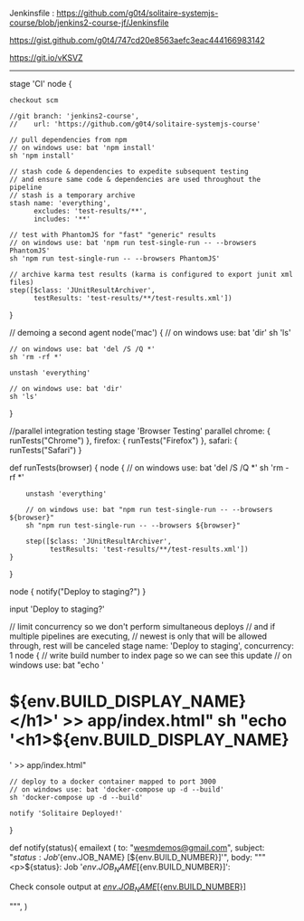 

Jenkinsfile : https://github.com/g0t4/solitaire-systemjs-course/blob/jenkins2-course-jf/Jenkinsfile

https://gist.github.com/g0t4/747cd20e8563aefc3eac444166983142

https://git.io/vKSVZ

-----------------------------------


stage 'CI'
node {

    checkout scm

    //git branch: 'jenkins2-course', 
    //    url: 'https://github.com/g0t4/solitaire-systemjs-course'

    // pull dependencies from npm
    // on windows use: bat 'npm install'
    sh 'npm install'

    // stash code & dependencies to expedite subsequent testing
    // and ensure same code & dependencies are used throughout the pipeline
    // stash is a temporary archive
    stash name: 'everything', 
          excludes: 'test-results/**', 
          includes: '**'
    
    // test with PhantomJS for "fast" "generic" results
    // on windows use: bat 'npm run test-single-run -- --browsers PhantomJS'
    sh 'npm run test-single-run -- --browsers PhantomJS'
    
    // archive karma test results (karma is configured to export junit xml files)
    step([$class: 'JUnitResultArchiver', 
          testResults: 'test-results/**/test-results.xml'])
          
}

// demoing a second agent
node('mac') {
    // on windows use: bat 'dir'
    sh 'ls'

    // on windows use: bat 'del /S /Q *'
    sh 'rm -rf *'

    unstash 'everything'

    // on windows use: bat 'dir'
    sh 'ls'
}

//parallel integration testing
stage 'Browser Testing'
parallel chrome: {
    runTests("Chrome")
}, firefox: {
    runTests("Firefox")
}, safari: {
    runTests("Safari")
}

def runTests(browser) {
    node {
        // on windows use: bat 'del /S /Q *'
        sh 'rm -rf *'

        unstash 'everything'

        // on windows use: bat "npm run test-single-run -- --browsers ${browser}"
        sh "npm run test-single-run -- --browsers ${browser}"

        step([$class: 'JUnitResultArchiver', 
              testResults: 'test-results/**/test-results.xml'])
    }
}

node {
    notify("Deploy to staging?")
}

input 'Deploy to staging?'

// limit concurrency so we don't perform simultaneous deploys
// and if multiple pipelines are executing, 
// newest is only that will be allowed through, rest will be canceled
stage name: 'Deploy to staging', concurrency: 1
node {
    // write build number to index page so we can see this update
    // on windows use: bat "echo '<h1>${env.BUILD_DISPLAY_NAME}</h1>' >> app/index.html"
    sh "echo '<h1>${env.BUILD_DISPLAY_NAME}</h1>' >> app/index.html"
    
    // deploy to a docker container mapped to port 3000
    // on windows use: bat 'docker-compose up -d --build'
    sh 'docker-compose up -d --build'
    
    notify 'Solitaire Deployed!'
}











def notify(status){
    emailext (
      to: "wesmdemos@gmail.com",
      subject: "${status}: Job '${env.JOB_NAME} [${env.BUILD_NUMBER}]'",
      body: """<p>${status}: Job '${env.JOB_NAME} [${env.BUILD_NUMBER}]':</p>
        <p>Check console output at <a href='${env.BUILD_URL}'>${env.JOB_NAME} [${env.BUILD_NUMBER}]</a></p>""",
    )
